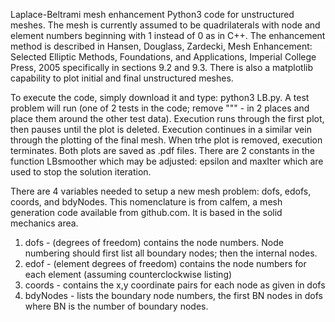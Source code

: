 
Laplace-Beltrami mesh enhancement Python3 code for unstructured meshes.
The mesh is currently assumed to be quadrilaterals with node and element 
numbers beginning with 1 instead of 0 as in C++. The enhancement method 
is described in Hansen, Douglass, Zardecki, Mesh Enhancement: Selected 
Elliptic Methods, Foundations, and Applications, Imperial College Press, 2005
specifically in sections 9.2 and 9.3. There is also a matplotlib capability 
to plot initial and final unstructured meshes.

To execute the code, simply download it and type: python3 LB.py.
A test problem will run (one of 2 tests in the code; remove """ - in 2 places and 
place them around the other test data).  Execution runs through the first plot, 
then pauses until the plot is deleted. Execution continues in a similar vein 
through the plotting of the final mesh. When trhe plot is removed, execution 
terminates.  Both plots are saved as .pdf files. There are 2 constants in the 
function LBsmoother which may be adjusted: epsilon and maxIter which are used
to stop the solution iteration.

There are 4 variables needed to setup a new mesh problem: dofs, edofs, coords,
and bdyNodes. This nomenclature is from calfem, a mesh generation code available
from github.com.  It is based in the solid mechanics area. 
  1. dofs - (degrees of freedom) contains the node numbers. 
     Node numbering should first list all boundary nodes; then the internal
     nodes.
  2. edof - (element degrees of freedom) contains the node numbers for each
     element (assuming counterclockwise listing)
  3. coords - contains the x,y coordinate pairs for each node as given in dofs
  4. bdyNodes - lists the boundary node numbers, the first BN nodes in dofs
     where BN is the number of boundary nodes.


